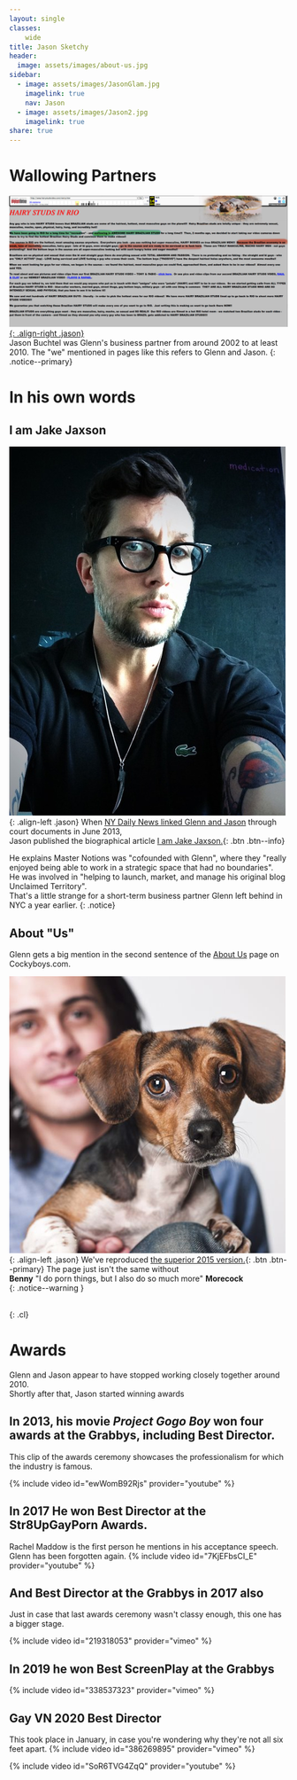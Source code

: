 ```yaml
---
layout: single
classes:
    wide
title: Jason Sketchy
header:
  image: assets/images/about-us.jpg
sidebar:
  - image: assets/images/JasonGlam.jpg
    imagelink: true
    nav: Jason
  - image: assets/images/Jason2.jpg
    imagelink: true
share: true
---
```




# Wallowing Partners

[![Wallowing in Rio](assets/images/wallow.jpg){: .align-right .jason}](assets/images/wallow.jpg)  
Jason Buchtel was Glenn's business partner from around 2002 to at least 2010.
The "we" mentioned in pages like this
refers to Glenn and Jason.
{: .notice--primary}

# In his own words

## I am Jake Jaxson


![I am Jake Jaxson](assets/images/jj.jpg){: .align-left .jason} When [NY Daily News linked Glenn and Jason](https://www.nydailynews.com/news/national/greenwald-reporter-broke-nsa-story-lawyer-sued-porn-biz-article-1.1383448) through court documents in June 2013,  
Jason published the biographical article
[I am Jake Jaxson.](IamJJ.md){: .btn .btn--info}  

He explains Master Notions was "cofounded with Glenn", where 
they "really enjoyed being able to work in a strategic space that had no boundaries".  
He was involved in "helping to launch, market, and manage his original blog Unclaimed Territory".  
That's a little strange for a short-term business partner Glenn left behind in NYC a year earlier.
{: .notice}


## About "Us"

Glenn gets a big mention in the second sentence of the
[About Us](https://cockyboys.com/pages.php?id=meet-the-morecocks) page on Cockyboys.com.


![Benny Morecock](assets/images/bioBMC.jpg){: .align-left  .jason}
We've reproduced [the superior 2015 version.](morecocks/web.archive.org/web/20151128034652if_/https:/cockyboys.com/pages-meet-the-morecocks.html){: .btn .btn--primary}
The page just isn't the same without   
**Benny** "I do porn things, but I also do so much more" **Morecock**  
{: .notice--warning }  



<br>
{: .cl}

Awards
=========


Glenn and Jason appear to have stopped working closely together around 2010.  
Shortly after that, Jason started winning awards

## In 2013, his movie _Project Gogo Boy_ won four awards at the Grabbys, including Best Director.

This clip of the awards ceremony showcases the professionalism for which the industry is famous.

{% include video id="ewWomB92Rjs" provider="youtube" %}



## In 2017 He won Best Director at the Str8UpGayPorn Awards.

Rachel Maddow is the first person he mentions in his acceptance speech.  
Glenn has been forgotten again. 
{% include video id="7KjEFbsCI_E" provider="youtube" %}


## And Best Director at the Grabbys in 2017 also

Just in case that last awards ceremony wasn't classy enough, this one has a bigger stage.

{% include video id="219318053" provider="vimeo" %}

## In 2019 he won Best ScreenPlay at the Grabbys

{% include video id="338537323" provider="vimeo" %}

## Gay VN 2020 Best Director
This took place in January, in case you're wondering why they're not all six feet apart.
{% include video id="386269895" provider="vimeo" %}


{% include video id="SoR6TVG4ZqQ" provider="youtube" %}




